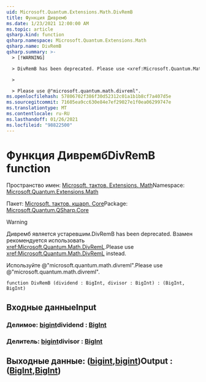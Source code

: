 ```yaml
---
uid: Microsoft.Quantum.Extensions.Math.DivRemB
title: Функция Дивремб
ms.date: 1/23/2021 12:00:00 AM
ms.topic: article
qsharp.kind: function
qsharp.namespace: Microsoft.Quantum.Extensions.Math
qsharp.name: DivRemB
qsharp.summary: >-
  > [!WARNING]

  > DivRemB has been deprecated. Please use <xref:Microsoft.Quantum.Math.DivRemL> instead.

  >

  > Please use @"microsoft.quantum.math.divreml".
ms.openlocfilehash: 57806702f386f30d52312c01a1b1b8cf7a407d5e
ms.sourcegitcommit: 71605ea9cc630e84e7ef29027e1f0ea06299747e
ms.translationtype: MT
ms.contentlocale: ru-RU
ms.lasthandoff: 01/26/2021
ms.locfileid: "98822500"
---
```

# <a name="divremb-function"></a><span data-ttu-id="453a8-102">Функция Дивремб</span><span class="sxs-lookup"><span data-stu-id="453a8-102">DivRemB function</span></span>

<span data-ttu-id="453a8-103">Пространство имен: [Microsoft. тактов. Extensions. Math](xref:Microsoft.Quantum.Extensions.Math)</span><span class="sxs-lookup"><span data-stu-id="453a8-103">Namespace: [Microsoft.Quantum.Extensions.Math](xref:Microsoft.Quantum.Extensions.Math)</span></span>

<span data-ttu-id="453a8-104">Пакет: [Microsoft. тактов. кшарп. Core](https://nuget.org/packages/Microsoft.Quantum.QSharp.Core)</span><span class="sxs-lookup"><span data-stu-id="453a8-104">Package: [Microsoft.Quantum.QSharp.Core](https://nuget.org/packages/Microsoft.Quantum.QSharp.Core)</span></span>


> [!WARNING]
> <span data-ttu-id="453a8-105">Дивремб является устаревшим.</span><span class="sxs-lookup"><span data-stu-id="453a8-105">DivRemB has been deprecated.</span></span> <span data-ttu-id="453a8-106">Взамен рекомендуется использовать <xref:Microsoft.Quantum.Math.DivRemL>.</span><span class="sxs-lookup"><span data-stu-id="453a8-106">Please use <xref:Microsoft.Quantum.Math.DivRemL> instead.</span></span>
>
> <span data-ttu-id="453a8-107">Используйте @"microsoft.quantum.math.divreml".</span><span class="sxs-lookup"><span data-stu-id="453a8-107">Please use @"microsoft.quantum.math.divreml".</span></span>



```qsharp
function DivRemB (dividend : BigInt, divisor : BigInt) : (BigInt, BigInt)
```


## <a name="input"></a><span data-ttu-id="453a8-108">Входные данные</span><span class="sxs-lookup"><span data-stu-id="453a8-108">Input</span></span>

### <a name="dividend--bigint"></a><span data-ttu-id="453a8-109">Делимое: [bigint](xref:microsoft.quantum.lang-ref.bigint)</span><span class="sxs-lookup"><span data-stu-id="453a8-109">dividend : [BigInt](xref:microsoft.quantum.lang-ref.bigint)</span></span>




### <a name="divisor--bigint"></a><span data-ttu-id="453a8-110">Делитель: [bigint](xref:microsoft.quantum.lang-ref.bigint)</span><span class="sxs-lookup"><span data-stu-id="453a8-110">divisor : [BigInt](xref:microsoft.quantum.lang-ref.bigint)</span></span>





## <a name="output--bigintbigint"></a><span data-ttu-id="453a8-111">Выходные данные: ([bigint](xref:microsoft.quantum.lang-ref.bigint),[bigint](xref:microsoft.quantum.lang-ref.bigint))</span><span class="sxs-lookup"><span data-stu-id="453a8-111">Output : ([BigInt](xref:microsoft.quantum.lang-ref.bigint),[BigInt](xref:microsoft.quantum.lang-ref.bigint))</span></span>

